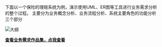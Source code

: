 下面以一个保险的理赔系统为例，演示使用UML、ER图等工具进行业务需求分析的整个过程。
主要分为业务概念分析、业务流程分析、系统主要角色的功能分析三个部分

![大纲](https://user-images.githubusercontent.com/8792672/166135967-79686e00-d9fa-4bef-93a3-93867fd48efc.png)

[**查看业务需求作品集，点我查看**](https://github.com/kevinyan815/kevinyan815/blob/master/portfolio/uml/system-analysis.pdf)
